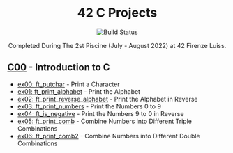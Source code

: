<div align="center">

# 42 C Projects 
![Build Status](https://camo.githubusercontent.com/76cd252b21c19b4cf767c62782fdcdf046afb7c14435a5604e364e9dace48fe4/68747470733a2f2f696d672e736869656c64732e696f2f62616467652f4c616e67756167652d432d4138423943433f7374796c653d666f722d7468652d6261646765266c6f676f3d43)

Completed During The 2st Piscine (July - August 2022) at 42 Firenze Luiss.

</div>

## [C00](https://github.com/nataliakzm/School42_Piscine/tree/main/C00) - Introduction to C

- [ex00: ft_putchar](https://github.com/nataliakzm/School42_Piscine/blob/main/C00/ex00/ft_putchar.c) - Print a Character
- [ex01: ft_print_alphabet](https://github.com/nataliakzm/School42_Piscine/blob/main/C00/ex01/ft_print_alphabet.c) - Print the Alphabet
- [ex02: ft_print_reverse_alphabet](https://github.com/nataliakzm/School42_Piscine/blob/main/C00/ex02/ft_print_reverse_alphabet.c) - Print the Alphabet in Reverse
- [ex03: ft_print_numbers](https://github.com/nataliakzm/School42_Piscine/blob/main/C00/ex03/ft_print_numbers.c) - Print the Numbers 0 to 9
- [ex04: ft_is_negative](https://github.com/nataliakzm/School42_Piscine/blob/main/C00/ex04/ft_is_negative.c) - Print the Numbers 9 to 0 in Reverse
- [ex05: ft_print_comb](https://github.com/nataliakzm/School42_Piscine/blob/main/C00/ex05/ft_print_comb.c) - Combine Numbers into Different Triple Combinations
- [ex06: ft_print_comb2](https://github.com/nataliakzm/School42_Piscine/blob/main/C00/ex06/ft_print_comb2.c) - Combine Numbers into Different Double Combinations
